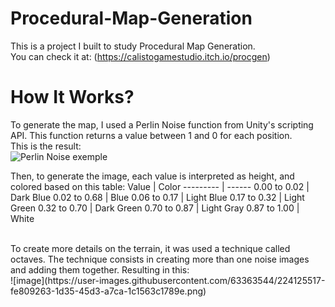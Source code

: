# Procedural-Map-Generation

This is a project I built to study Procedural Map Generation.<br />
You can check it at: (https://calistogamestudio.itch.io/procgen)

# How It Works?
To generate the map, I used a Perlin Noise function from Unity's scripting API. This function returns a value between 1 and 0 for each position. <br />
This is the result: <br />
![Perlin Noise exemple](https://user-images.githubusercontent.com/63363544/224120548-36f7c559-df58-4df6-915b-9852f278001b.png)

Then, to generate the image, each value is interpreted as height, and colored based on this table:
Value         | Color
---------     | ------
0.00 to 0.02  | Dark Blue
0.02 to 0.68  | Blue
0.06 to 0.17  | Light Blue
0.17 to 0.32  | Light Green
0.32 to 0.70  | Dark Green
0.70 to 0.87  | Light Gray
0.87 to 1.00  | White

<br />
To create more details on the terrain, it was used a technique called octaves. 
The technique consists in creating more than one noise images and adding them together.
Resulting in this: <br />
![image](https://user-images.githubusercontent.com/63363544/224125517-fe809263-1d35-45d3-a7ca-1c1563c1789e.png)
